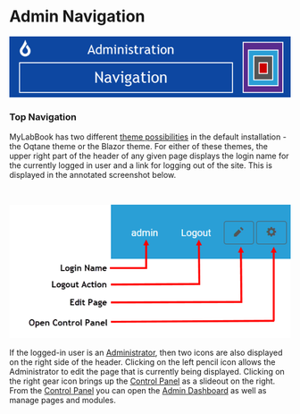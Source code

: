 # Admin Navigation

![navigationadminbanner](./assets/navigation-admin-banner.png)

### Top Navigation

MyLabBook has two different [theme possibilities](../host-administration/theme-management.html) in the default installation - the Oqtane theme or the Blazor theme. 
For either of these themes, the upper right part of the header of any given page displays the login name for the currently logged in user and a link for logging out of the site. 
This is displayed in the annotated screenshot below. 

<br/>

![menuadmin](./assets/menu-admin.png)

If the logged-in user is an [Administrator](../site-administration/role-management.html), then two icons are also displayed on the right side of the header. 
Clicking on the left pencil icon allows the Administrator to edit the page that is currently being displayed. 
Clicking on the right gear icon brings up the [Control Panel](./control-panel.html) as a slideout on the right. 
From the [Control Panel](./control-panel.html) you can open the [Admin Dashboard](./admin-dashboard.html) as well as manage pages and modules.  



